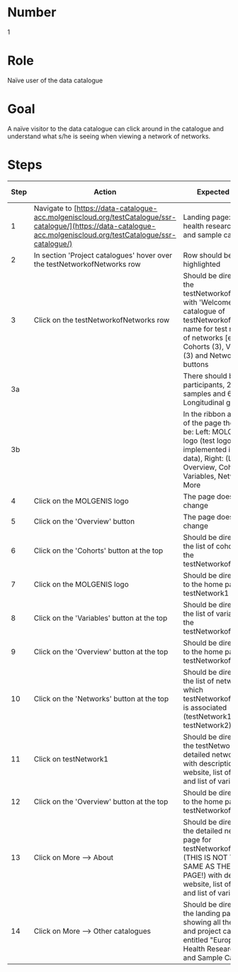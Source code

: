 # Number

1

# Role

Naïve user of the data catalogue

# Goal

A naïve visitor to the data catalogue can click around in the catalogue and understand what s/he is seeing when viewing a network of networks.

# Steps

| Step | Action | Expected result | Github bug/issue | Playwright test |
| -----| -------| ----------------| -----------------| ----------------|
| 1 | Navigate to [https://data-catalogue-acc.molgeniscloud.org/testCatalogue/ssr-catalogue/](https://data-catalogue-acc.molgeniscloud.org/testCatalogue/ssr-catalogue/) | Landing page: European health research data and sample catalogue| | |
| 2 | In section 'Project catalogues' hover over the testNetworkofNetworks row | Row should be highlighted | | |
| 3 | Click on the testNetworkofNetworks row | Should be directed to the testNetworkofNetworks with 'Welcome to the catalogue of testNetworkofNetworks: name for test network of networks [etc]', and Cohorts (3), Variables (3) and Networks (2) buttons | | |
| 3a | | There should be 700 participants, 250 samples and 67% Longitudinal given.| | |
| 3b | | In the ribbon at the top of the page there should be: Left: MOLGENIS logo (test logo to be implemented in test data), Right: (L-R) Overview, Cohorts, Variables, Networks, More  | |
| 4 | Click on the MOLGENIS logo | The page doesn't change | | |
| 5| Click on the 'Overview' button| The page doesn't change | | |
| 6| Click on the 'Cohorts' button at the top | Should be directed to the list of cohorts for the testNetworkofNetworks | | |
| 7 | Click on the MOLGENIS logo | Should be directed back to the home page for testNetwork1 | | |
| 8 | Click on the 'Variables' button at the top |  Should be directed to the list of variables for the testNetworkofNetworks | | |
| 9| Click on the 'Overview' button at the top |Should be directed back to the home page for testNetworkofNetworks | | |
| 10 | Click on the 'Networks' button at the top | Should be directed to the list of networks with which testNetworkofNetworks is associated (testNetwork1, testNetwork2) | | |
| 11 | Click on testNetwork1 | Should be directed to the testNetwork1 detailed network page with description, website, list of cohorts and list of variables | | |
| 12 | Click on the 'Overview' button at the top | Should be directed back to the home page for testNetworkofNetworks
| 13 | Click on More --> About | Should be directed to the detailed network page for testNetworkofNetworks (THIS IS NOT THE SAME AS THE HOME PAGE!) with description, website, list of cohorts and list of variables | | |
| 14 | Click on More --> Other catalogues | Should be directed to the landing page showing all thematic and project catalogues, entitled "European Health Research Data and Sample Catalogue" | | |
